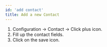 ```yaml
---
id: 'add contact'
title: Add a new Contact
---
```


1. Configuration -> Contact -> Click plus icon.
2. Fill up the contact fields.
3. Click on the save icon.
